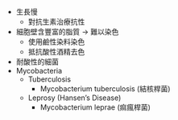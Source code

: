- 生長慢
	- 對抗生素治療抗性
- 細胞壁含豐富的脂質 $\rightarrow$ 難以染色 
	- 使用鹼性染料染色
	- 抵抗酸性酒精去色
- 耐酸性的細菌
- Mycobacteria 
	- Tuberculosis
		- Mycobacterium tuberculosis (結核桿菌)
	- Leprosy (Hansen’s Disease)
		- Mycobacterium leprae (痲瘋桿菌)
